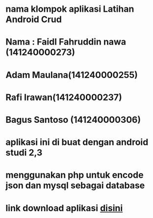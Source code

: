 # nama klompok aplikasi Latihan Android Crud

# Nama : Faidl Fahruddin nawa (141240000273)
#       Adam Maulana(141240000255)
#       Rafi Irawan(141240000237)
#       Bagus Santoso (141240000306)
# aplikasi ini di buat dengan android studi 2,3
# menggunakan php untuk encode json dan mysql sebagai database
# link download aplikasi <a href="https://drive.google.com/open?id=0B1fXYXPFDTv8eEpOZjRHbG5POGc">disini</a>


 